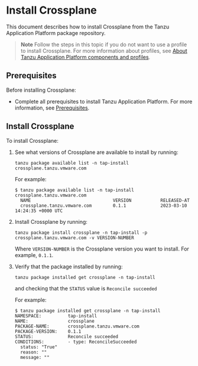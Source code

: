 # Install Crossplane

This document describes how to install Crossplane from the Tanzu Application Platform package
repository.

> **Note** Follow the steps in this topic if you do not want to use a profile to install
> Crossplane.
> For more information about profiles, see
> [About Tanzu Application Platform components and profiles](../about-package-profiles.hbs.md).

## <a id='prereqs'></a>Prerequisites

Before installing Crossplane:

- Complete all prerequisites to install Tanzu Application Platform. For more information, see [Prerequisites](../prerequisites.hbs.md).

## <a id='install-crossplane'></a> Install Crossplane

To install Crossplane:

1. See what versions of Crossplane are available to install by running:

    ```console
    tanzu package available list -n tap-install crossplane.tanzu.vmware.com
    ```

    For example:

    ```console
    $ tanzu package available list -n tap-install crossplane.tanzu.vmware.com
      NAME                               VERSION           RELEASED-AT
      crossplane.tanzu.vmware.com        0.1.1             2023-03-10 14:24:35 +0000 UTC
    ```

1. Install Crossplane by running:

    ```console
    tanzu package install crossplane -n tap-install -p crossplane.tanzu.vmware.com -v VERSION-NUMBER
    ```

    Where `VERSION-NUMBER` is the Crossplane version you want to install. For example, `0.1.1`.

1. Verify that the package installed by running:

    ```console
    tanzu package installed get crossplane -n tap-install
    ```

    and checking that the `STATUS` value is `Reconcile succeeded`

    For example:

    ```console
    $ tanzu package installed get crossplane -n tap-install
    NAMESPACE:          tap-install
    NAME:               crossplane
    PACKAGE-NAME:       crossplane.tanzu.vmware.com
    PACKAGE-VERSION:    0.1.1
    STATUS:             Reconcile succeeded
    CONDITIONS:         - type: ReconcileSucceeded
      status: "True"
      reason: ""
      message: ""
    ```
